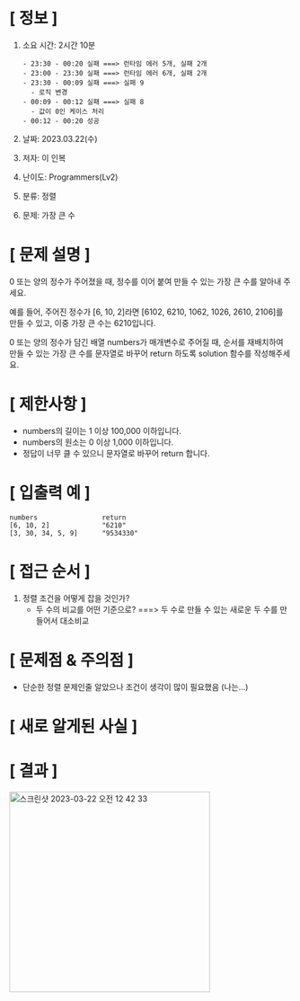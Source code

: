 # **[ 정보 ]**
1. 소요 시간: 2시간 10분
   
       - 23:30 - 00:20 실패 ===> 런타임 에러 5개, 실패 2개
       - 23:00 - 23:30 실패 ===> 런타임 에러 6개, 실패 2개
       - 23:30 - 00:09 실패 ===> 실패 9
         - 로직 변경
       - 00:09 - 00:12 실패 ===> 실패 8
         - 값이 0인 케이스 처리
       - 00:12 - 00:20 성공
2. 날짜: 2023.03.22(수)
3. 저자: 이 인복
4. 난이도: Programmers(Lv2)
5. 분류: 정렬   
6. 문제: 가장 큰 수

# **[ 문제 설명 ]**
0 또는 양의 정수가 주어졌을 때, 정수를 이어 붙여 만들 수 있는 가장 큰 수를 알아내 주세요.   

예를 들어, 주어진 정수가 [6, 10, 2]라면 [6102, 6210, 1062, 1026, 2610, 2106]를 만들 수 있고, 이중 가장 큰 수는 6210입니다. 

0 또는 양의 정수가 담긴 배열 numbers가 매개변수로 주어질 때, 순서를 재배치하여 만들 수 있는 가장 큰 수를 문자열로 바꾸어 return 하도록 solution 함수를 작성해주세요.


# **[ 제한사항 ]**
- numbers의 길이는 1 이상 100,000 이하입니다.
- numbers의 원소는 0 이상 1,000 이하입니다.
- 정답이 너무 클 수 있으니 문자열로 바꾸어 return 합니다.

# **[ 입출력 예 ]**
    numbers	               return
    [6, 10, 2]	           "6210"
    [3, 30, 34, 5, 9]	   "9534330"

# **[ 접근 순서 ]**
1. 정렬 조건을 어떻게 잡을 것인가?
    - 두 수의 비교를 어떤 기준으로? ===> 두 수로 만들 수 있는 새로운 두 수를 만들어서 대소비교

# **[ 문제점 & 주의점 ]**
- 단순한 정렬 문제인줄 알았으나 조건이 생각이 많이 필요했음 (나는...)

# **[ 새로 알게된 사실 ]**

# **[ 결과 ]**
<img width="357" alt="스크린샷 2023-03-22 오전 12 42 33" src="https://user-images.githubusercontent.com/59809278/226660829-30cedd3f-726f-41a1-948c-07697ca3ad44.png">
